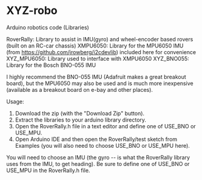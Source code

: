 # XYZ-robo
Arduino robotics code (Libraries)

RoverRally: Library to assist in IMU(gyro) and wheel-encoder based rovers (built on an RC-car chassis)
XMPU6050: Library for the MPU6050 IMU (from https://github.com/jrowberg/i2cdevlib) included here for convenience
XYZ_MPU6050: Library used to interface with XMPU6050
XYZ_BNO055: Library for the Bosch BNO-055 IMU

I highly recommend the BNO-055 IMU (Adafruit makes a great breakout board), 
but the MPU6050 may also be used and is much more inexpensive (available as a breakout board on e-bay and other places).

Usage:
  1. Download the zip (with the "Download Zip" button).  
  2. Extract the libraries to your arduino library directory.
  3. Open the RoverRally.h file in a text editor and define one of USE_BNO or USE_MPU.
  4. Open Arduino IDE and then open the RoverRally/test sketch from Examples 
     (you will also need to choose USE_BNO or USE_MPU here).

You will need to choose an IMU (the gyro -- is what the RoverRally library uses from the IMU, to get heading).  Be sure
to define one of USE_BNO or USE_MPU in the RoverRally.h file. 
